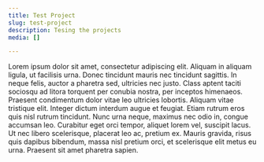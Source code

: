```yaml
---
title: Test Project
slug: test-project
description: Tesing the projects
media: []

---
```

Lorem ipsum dolor sit amet, consectetur adipiscing elit. Aliquam in aliquam ligula, ut facilisis urna. Donec tincidunt mauris nec tincidunt sagittis. In neque felis, auctor a pharetra sed, ultricies nec justo. Class aptent taciti sociosqu ad litora torquent per conubia nostra, per inceptos himenaeos. Praesent condimentum dolor vitae leo ultricies lobortis. Aliquam vitae tristique elit. Integer dictum interdum augue et feugiat. Etiam rutrum eros quis nisl rutrum tincidunt. Nunc urna neque, maximus nec odio in, congue accumsan leo. Curabitur eget orci tempor, aliquet lorem vel, suscipit lacus. Ut nec libero scelerisque, placerat leo ac, pretium ex. Mauris gravida, risus quis dapibus bibendum, massa nisl pretium orci, et scelerisque elit metus eu urna. Praesent sit amet pharetra sapien.